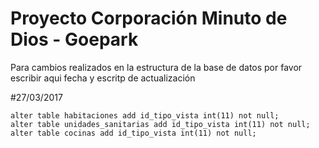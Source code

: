# Proyecto Corporación Minuto de Dios - Goepark

Para cambios realizados en la estructura de la base de datos
por favor escribir aqui fecha y escritp de actualización


#27/03/2017
```mysql
alter table habitaciones add id_tipo_vista int(11) not null;
alter table unidades_sanitarias add id_tipo_vista int(11) not null;
alter table cocinas add id_tipo_vista int(11) not null;


```


